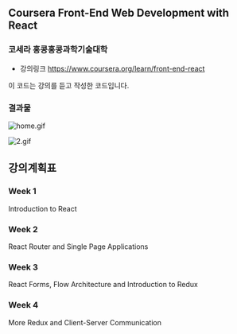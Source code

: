 ## Coursera Front-End Web Development with React
### 코세라 홍콩홍콩과학기술대학

- 강의링크
https://www.coursera.org/learn/front-end-react

 이 코드는 강의를 듣고 작성한 코드입니다.

### 결과물
![home.gif](https://s3-us-west-2.amazonaws.com/secure.notion-static.com/dff386d0-0d60-4439-ace3-53351c167079/home.gif)

![2.gif](https://s3-us-west-2.amazonaws.com/secure.notion-static.com/a11c7949-f1db-48d8-bb9e-2424887dc2fd/2.gif)

## 강의계획표
### Week 1
Introduction to React
### Week 2
React Router and Single Page Applications
### Week 3
React Forms, Flow Architecture and Introduction to Redux
### Week 4
More Redux and Client-Server Communication
